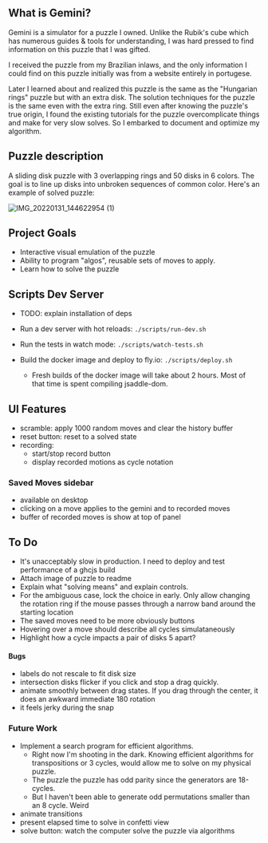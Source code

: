 ## What is Gemini?
Gemini is a simulator for a puzzle I owned. Unlike the Rubik's cube which has numerous guides & tools for understanding, I was hard pressed to find information on this puzzle that I was gifted. 

I received the puzzle from my Brazilian inlaws, and the only information I could find on this puzzle initially was from a website entirely in portugese. 

Later I learned about and realized this puzzle is the same as the "Hungarian rings" puzzle but with an extra disk. The solution techniques for the puzzle is the same even with the extra ring.
Still even after knowing the puzzle's true origin, I found the existing tutorials for the puzzle overcomplicate things and make for very slow solves. So I embarked to document and optimize my algorithm. 

## Puzzle description
A sliding disk puzzle with 3 overlapping rings and 50 disks in 6 colors. The goal is to line up disks into unbroken sequences of common color.
Here's an example of solved puzzle:

![IMG_20220131_144622954 (1)](https://user-images.githubusercontent.com/16541866/152467339-90726a2f-5fbd-4585-b9ef-040bf5b22a51.jpg)


## Project Goals
- Interactive visual emulation of the puzzle
- Ability to program "algos", reusable sets of moves to apply.
- Learn how to solve the puzzle

## Scripts Dev Server
- TODO: explain installation of deps

- Run a dev server with hot reloads: `./scripts/run-dev.sh`
- Run the tests in watch mode: `./scripts/watch-tests.sh`
- Build the docker image and deploy to fly.io: `./scripts/deploy.sh`
    - Fresh builds of the docker image will take about 2 hours. Most of that time is spent compiling jsaddle-dom.

## UI Features
- scramble: apply 1000 random moves and clear the history buffer
- reset button: reset to a solved state
- recording:
    - start/stop record button
    - display recorded motions as cycle notation

### Saved Moves sidebar
- available on desktop
- clicking on a move applies to the gemini and to recorded moves
- buffer of recorded moves is show at top of panel

## To Do

- It's unacceptably slow in production. I need to deploy and test performance of a ghcjs build
- Attach image of puzzle to readme
- Explain what "solving means" and explain controls.
- For the ambiguous case, lock the choice in early. 
Only allow changing the rotation ring if the mouse passes through a narrow band around the starting location
- The saved moves need to be more obviously buttons
- Hovering over a move should describe all cycles simulataneously
- Highlight how a cycle impacts a pair of disks 5 apart?

#### Bugs
- labels do not rescale to fit disk size
- intersection disks flicker if you click and stop a drag quickly.
- animate smoothly between drag states. If you drag through the center, it does an awkward immediate 180 rotation
- it feels jerky during the snap

### Future Work
- Implement a search program for efficient algorithms. 
    - Right now I'm shooting in the dark. Knowing efficient algorithms for transpositions or 3 cycles, would allow me to solve on my physical puzzle.
    - The puzzle the puzzle has odd parity since the generators are 18-cycles. 
    - But I haven't been able to generate odd permutations smaller than an 8 cycle. Weird
- animate transitions
- present elapsed time to solve in confetti view
- solve button: watch the computer solve the puzzle via algorithms
